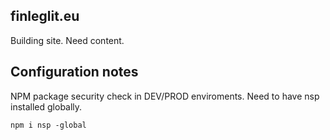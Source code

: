 ## finleglit.eu

Building site. Need content.

## Configuration notes

NPM package security check in DEV/PROD enviroments. Need to have nsp installed globally.

   `npm i nsp -global`